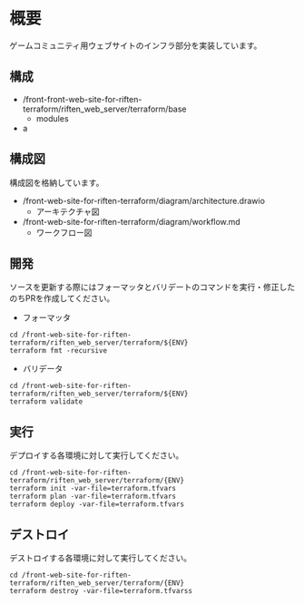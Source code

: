 # 概要
ゲームコミュニティ用ウェブサイトのインフラ部分を実装しています。

## 構成
- /front-front-web-site-for-riften-terraform/riften_web_server/terraform/base
  - modules
- a

## 構成図
構成図を格納しています。
- /front-web-site-for-riften-terraform/diagram/architecture.drawio
  - アーキテクチャ図
- /front-web-site-for-riften-terraform/diagram/workflow.md
  - ワークフロー図

## 開発
ソースを更新する際にはフォーマッタとバリデートのコマンドを実行・修正したのちPRを作成してください。
- フォーマッタ
```
cd /front-web-site-for-riften-terraform/riften_web_server/terraform/${ENV}
terraform fmt -recursive
```
- バリデータ
```
cd /front-web-site-for-riften-terraform/riften_web_server/terraform/${ENV}
terraform validate
```

## 実行
デプロイする各環境に対して実行してください。
```
cd /front-web-site-for-riften-terraform/riften_web_server/terraform/{ENV}
terraform init -var-file=terraform.tfvars
terraform plan -var-file=terraform.tfvars
terraform deploy -var-file=terraform.tfvars
```

## デストロイ
デストロイする各環境に対して実行してください。
```
cd /front-web-site-for-riften-terraform/riften_web_server/terraform/{ENV}
terraform destroy -var-file=terraform.tfvarss
```
